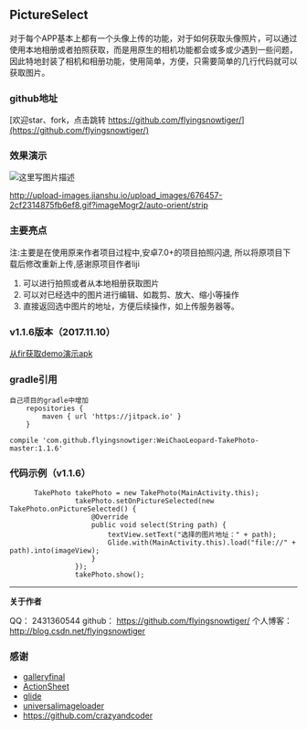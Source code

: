 ## PictureSelect


对于每个APP基本上都有一个头像上传的功能，对于如何获取头像照片，可以通过使用本地相册或者拍照获取，而是用原生的相机功能都会或多或少遇到一些问题，因此特地封装了相机和相册功能，使用简单，方便，只需要简单的几行代码就可以获取图片。



### github地址
[欢迎star、fork，点击跳转 https://github.com/flyingsnowtiger/](https://github.com/flyingsnowtiger/)


### 效果演示


![这里写图片描述](http://img.blog.csdn.net/20161026151259070)

http://upload-images.jianshu.io/upload_images/676457-2cf2314875fb6ef8.gif?imageMogr2/auto-orient/strip

### 主要亮点
 注:主要是在使用原来作者项目过程中,安卓7.0+的项目拍照闪退, 所以将原项目下载后修改重新上传,感谢原项目作者liji
 1. 可以进行拍照或者从本地相册获取图片
 2. 可以对已经选中的图片进行编辑、如裁剪、放大、缩小等操作
 3. 直接返回选中图片的地址，方便后续操作，如上传服务器等。

### v1.1.6版本（2017.11.10）



[从fir获取demo演示apk](http://fir.im/fykm)

### gradle引用
```
自己项目的gradle中增加
    repositories {
        maven { url 'https://jitpack.io' }
    }
```



```
compile 'com.github.flyingsnowtiger:WeiChaoLeopard-TakePhoto-master:1.1.6'
```


### 代码示例（v1.1.6）

```
	  TakePhoto takePhoto = new TakePhoto(MainActivity.this);
                takePhoto.setOnPictureSelected(new TakePhoto.onPictureSelected() {
                    @Override
                    public void select(String path) {
                        textView.setText("选择的图片地址：" + path);
                        Glide.with(MainActivity.this).load("file://" + path).into(imageView);
                    }
                });
                takePhoto.show();
```

 
 


----------


**关于作者**

QQ：        2431360544
github：   https://github.com/flyingsnowtiger/
个人博客：http://blog.csdn.net/flyingsnowtiger


### 感谢

 - [galleryfinal](https://github.com/pengjianbo/GalleryFinal)
 - [ActionSheet](https://github.com/baoyongzhang/android-ActionSheet)
 - [glide](https://github.com/bumptech/glide) 
 - [universalimageloader](https://github.com/nostra13/Android-Universal-Image-Loader)
 - https://github.com/crazyandcoder
